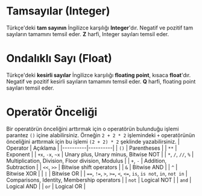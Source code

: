 ﻿# Tamsayılar (Integer)
Türkçe'deki **tam sayının** İngilizce karşılığı **Integer**'dır. Negatif ve pozitif tam sayıların tamamını temsil eder. **Z** harfi, Integer sayıları temsil eder.

# Ondalıklı Sayı (Float)
Türkçe'deki **kesirli sayılar** İngilizce karşılığı **floating point**, kısaca **float**'dır. Negatif ve pozitif kesirli sayıların tamamını temsil eder. **Q** harfi, floating point sayıları temsil eder.

# Operatör Önceliği
Bir operatörün önceliğini arttırmak için o operatörün bulunduğu işlemi parantez `()` içine alabilirsiniz. Örneğin `2 + 2 * 2` işlemindeki `+` operatörünün önceliğini arttırmak için bu işlemi `(2 + 2) * 2` şeklinde yazabilirsiniz.
| Operator | Açıklama |
|----------|----------|
| `()` | Parentheses |
| `**` | Exponent |
| `+x`, `-x`, `~x` | Unary plus, Unary minus, Bitwise NOT |
| `*`, `/`, `//`, `%` | Multiplication, Division, Floor division, Modulus |
| `+`, `-` | Addition, Subtraction |
| `<<`, `>>` | Bitwise shift operators |
| `&` | Bitwise AND |
| `^` | Bitwise XOR |
| `|` | Bitwise OR |
|  `==`, `!=`, `>`, `>=`, `<`, `<=`, `is`, `is not`, `in`, `not in` | Comparisons, Identity, Membership operators |
| `not` | Logical NOT |
| `and` | Logical AND |
| `or` | Logical OR |